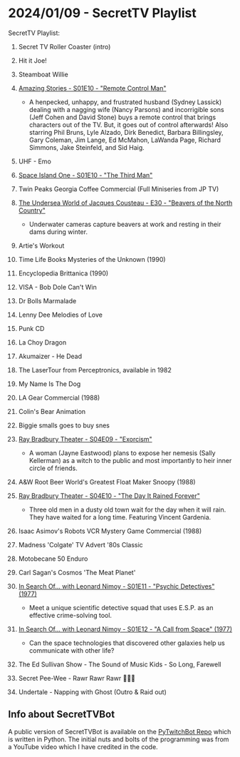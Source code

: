 # 2024/01/09 - SecretTV Playlist

SecretTV Playlist:
1. Secret TV Roller Coaster (intro)
2. Hit it Joe!
3. Steamboat Willie
4. [Amazing Stories - S01E10 - "Remote Control Man"](https://en.wikipedia.org/wiki/Amazing_Stories_(1985_TV_series)#Season_1_(1985%E2%80%9386))
   - A henpecked, unhappy, and frustrated husband (Sydney Lassick) dealing with a nagging wife (Nancy Parsons) and incorrigible sons (Jeff Cohen and David Stone) buys a remote control that brings characters out of the TV. But, it goes out of control afterwards!  Also starring Phil Bruns, Lyle Alzado, Dirk Benedict, Barbara Billingsley, Gary Coleman, Jim Lange, Ed McMahon, LaWanda Page, Richard Simmons, Jake Steinfeld, and Sid Haig.
5. UHF - Emo
6. [Space Island One - S01E10 - "The Third Man"](https://en.wikipedia.org/wiki/Space_Island_One)
7. Twin Peaks Georgia Coffee Commercial (Full Miniseries from JP TV)
8. [The Undersea World of Jacques Cousteau - E30 - "Beavers of the North Country"](https://en.wikipedia.org/wiki/The_Undersea_World_of_Jacques_Cousteau)
   - Underwater cameras capture beavers at work and resting in their dams during winter.
9. Artie's Workout
10. Time Life Books Mysteries of the Unknown (1990)
11. Encyclopedia Brittanica (1990)
12. VISA - Bob Dole Can't Win
13. Dr Bolls Marmalade
14. Lenny Dee Melodies of Love
15. Punk CD
16. La Choy Dragon
17. Akumaizer - He Dead
18. The LaserTour from Perceptronics, available in 1982
19. My Name Is The Dog
20. LA Gear Commercial (1988)
21. Colin's Bear Animation
22. Biggie smalls goes to buy snes
23. [Ray Bradbury Theater - S04E09 - "Exorcism"](https://en.wikipedia.org/wiki/List_of_Ray_Bradbury_Theater_episodes#Season_4_(1990))
    - A woman (Jayne Eastwood) plans to expose her nemesis (Sally Kellerman) as a witch to the public and most importantly to heir inner circle of friends.

24. A&W Root Beer World's Greatest Float Maker Snoopy (1988)

25. [Ray Bradbury Theater - S04E10 - "The Day It Rained Forever"](https://en.wikipedia.org/wiki/List_of_Ray_Bradbury_Theater_episodes#Season_4_(1990))
    - Three old men in a dusty old town wait for the day when it will rain. They have waited for a long time. Featuring Vincent Gardenia.

26. Isaac Asimov's Robots VCR Mystery Game Commercial (1988)
27. Madness 'Colgate' TV Advert '80s Classic
28. Motobecane 50 Enduro
29. Carl Sagan's Cosmos 'The Meat Planet'
30. [In Search Of... with Leonard Nimoy - S01E11 - "Psychic Detectives" (1977)](https://en.wikipedia.org/wiki/In_Search_of..._(TV_series)#Season_1_(1977))
    - Meet a unique scientific detective squad that uses E.S.P. as an effective crime-solving tool.
31. [In Search Of... with Leonard Nimoy - S01E12 - "A Call from Space" (1977)](https://en.wikipedia.org/wiki/In_Search_of..._(TV_series)#Season_1_(1977))
    - Can the space technologies that discovered other galaxies help us communicate with other life?
32. The Ed Sullivan Show - The Sound of Music Kids - So Long, Farewell
33. Secret Pee-Wee - Rawr Rawr Rawr 🐊🐊🐊
34. Undertale - Napping with Ghost (Outro & Raid out)


## Info about SecretTVBot

A public version of SecretTVBot is available on the [PyTwitchBot Repo](https://github.com/awbored/PyTwitchBot) which is written in Python.  The initial nuts and bolts of the programming was from a YouTube video which I have credited in the code.
